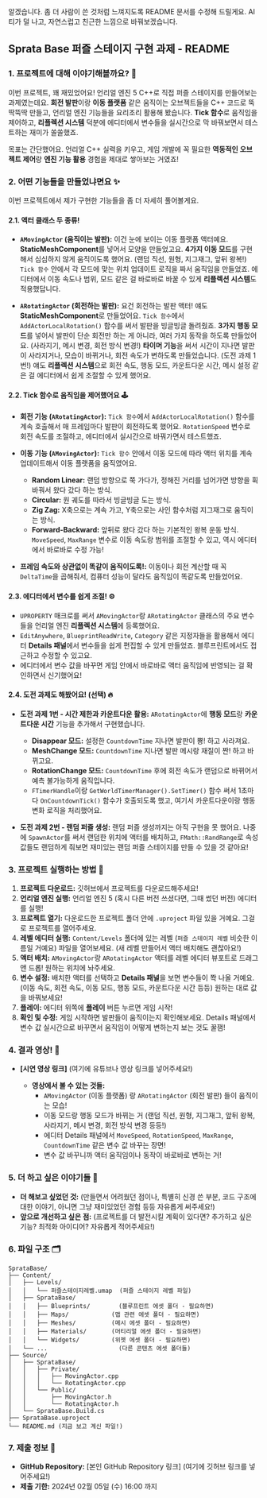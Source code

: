 알겠습니다. 좀 더 사람이 쓴 것처럼 느껴지도록 README 문서를 수정해 드릴게요. AI 티가 덜 나고, 자연스럽고 친근한 느낌으로 바꿔보겠습니다.

## Sprata Base 퍼즐 스테이지 구현 과제 - README

### 1. 프로젝트에 대해 이야기해볼까요? 👋

이번 프로젝트, 꽤 재밌었어요! 언리얼 엔진 5 C++로 직접 퍼즐 스테이지를 만들어보는 과제였는데요. **회전 발판**이랑 **이동 플랫폼** 같은 움직이는 오브젝트들을 C++ 코드로 뚝딱뚝딱 만들고, 언리얼 엔진 기능들을 요리조리 활용해 봤습니다.  **Tick 함수**로 움직임을 제어하고, **리플렉션 시스템** 덕분에 에디터에서 변수들을 실시간으로 막 바꿔보면서 테스트하는 재미가 쏠쏠했죠.

목표는 간단했어요. 언리얼 C++ 실력을 키우고, 게임 개발에 꼭 필요한 **역동적인 오브젝트 제어**랑 **엔진 기능 활용** 경험을 제대로 쌓아보는 거였죠!

### 2. 어떤 기능들을 만들었냐면요 ✨

이번 프로젝트에서 제가 구현한 기능들을 좀 더 자세히 풀어볼게요.

#### 2.1. 액터 클래스 두 종류!

*   **`AMovingActor` (움직이는 발판):**  이건 눈에 보이는 이동 플랫폼 액터예요.  **StaticMeshComponent**를 넣어서 모양을 만들었고요.  **4가지 이동 모드**를 구현해서 심심하지 않게 움직이도록 했어요. (랜덤 직선, 원형, 지그재그, 앞뒤 왕복!)  `Tick 함수` 안에서 각 모드에 맞는 위치 업데이트 로직을 짜서 움직임을 만들었죠. 에디터에서 이동 속도나 범위, 모드 같은 걸 바로바로 바꿀 수 있게 **리플렉션 시스템**도 적용했답니다.

*   **`ARotatingActor` (회전하는 발판):**  요건 회전하는 발판 액터! 얘도 **StaticMeshComponent**로 만들었어요.  `Tick 함수`에서 `AddActorLocalRotation()` 함수를 써서 발판을 빙글빙글 돌려줬죠.  **3가지 행동 모드**를 넣어서 발판이 단순 회전만 하는 게 아니라, 여러 가지 동작을 하도록 만들었어요. (사라지기, 메시 변경, 회전 방식 변경!)  **타이머 기능**을 써서 시간이 지나면 발판이 사라지거나, 모습이 바뀌거나, 회전 속도가 변하도록 만들었습니다. (도전 과제 1번!) 얘도 **리플렉션 시스템**으로 회전 속도, 행동 모드, 카운트다운 시간, 메시 설정 같은 걸 에디터에서 쉽게 조절할 수 있게 했어요.

#### 2.2. Tick 함수로 움직임을 제어했어요 🕹️

*   **회전 기능 (`ARotatingActor`):** `Tick 함수`에서 `AddActorLocalRotation()` 함수를 계속 호출해서 매 프레임마다 발판이 회전하도록 했어요.  `RotationSpeed` 변수로 회전 속도를 조절하고, 에디터에서 실시간으로 바꿔가면서 테스트했죠.

*   **이동 기능 (`AMovingActor`):** `Tick 함수` 안에서 이동 모드에 따라 액터 위치를 계속 업데이트해서 이동 플랫폼을 움직였어요.
    *   **Random Linear:** 랜덤 방향으로 쭉 가다가, 정해진 거리를 넘어가면 방향을 휙 바꿔서 왔다 갔다 하는 방식.
    *   **Circular:** 원 궤도를 따라서 빙글빙글 도는 방식.
    *   **Zig Zag:** X축으로는 계속 가고, Y축으로는 사인 함수처럼 지그재그로 움직이는 방식.
    *   **Forward-Backward:**  앞뒤로 왔다 갔다 하는 기본적인 왕복 운동 방식.
    `MoveSpeed`, `MaxRange` 변수로 이동 속도랑 범위를 조절할 수 있고, 역시 에디터에서 바로바로 수정 가능!

*   **프레임 속도와 상관없이 똑같이 움직이도록!:**  이동이나 회전 계산할 때 꼭 `DeltaTime`을 곱해줘서, 컴퓨터 성능이 달라도 움직임이 똑같도록 만들었어요.

#### 2.3. 에디터에서 변수를 쉽게 조절! ⚙️

*   `UPROPERTY` 매크로를 써서 `AMovingActor`랑 `ARotatingActor` 클래스의 주요 변수들을 언리얼 엔진 **리플렉션 시스템**에 등록했어요.
*   `EditAnywhere`, `BlueprintReadWrite`, `Category` 같은 지정자들을 활용해서 에디터 **Details 패널**에서 변수들을 쉽게 편집할 수 있게 만들었죠. 블루프린트에서도 접근하고 수정할 수 있고요.
*   에디터에서 변수 값을 바꾸면 게임 안에서 바로바로 액터 움직임에 반영되는 걸 확인하면서 신기했어요!

#### 2.4. 도전 과제도 해봤어요! (선택) 🔥

*   **도전 과제 1번 - 시간 제한과 카운트다운 활용:** `ARotatingActor`에 **행동 모드**랑 **카운트다운 시간** 기능을 추가해서 구현했습니다.
    *   **Disappear 모드:** 설정한 `CountdownTime` 지나면 발판이 뿅! 하고 사라져요.
    *   **MeshChange 모드:** `CountdownTime` 지나면 발판 메시랑 재질이 짠! 하고 바뀌고요.
    *   **RotationChange 모드:** `CountdownTime` 후에 회전 속도가 랜덤으로 바뀌어서 예측 불가능하게 움직입니다.
    *   `FTimerHandle`이랑 `GetWorldTimerManager().SetTimer()` 함수 써서 1초마다 `OnCountdownTick()` 함수가 호출되도록 했고, 여기서 카운트다운이랑 행동 변화 로직을 처리했어요.

*   **도전 과제 2번 - 랜덤 퍼즐 생성:**  랜덤 퍼즐 생성까지는 아직 구현을 못 했어요.  나중에 `SpawnActor`를 써서 랜덤한 위치에 액터를 배치하고, `FMath::RandRange`로 속성 값들도 랜덤하게 줘보면 재미있는 랜덤 퍼즐 스테이지를 만들 수 있을 것 같아요!

### 3.  프로젝트 실행하는 방법 🚀

1.  **프로젝트 다운로드:** 깃허브에서 프로젝트를 다운로드해주세요!
2.  **언리얼 엔진 실행:** 언리얼 엔진 5 (혹시 다른 버전 쓰셨다면, 그때 썼던 버전) 에디터를 실행!
3.  **프로젝트 열기:** 다운로드한 프로젝트 폴더 안에 `.uproject` 파일 있을 거예요. 그걸로 프로젝트를 열어주세요.
4.  **레벨 에디터 실행:** `Content/Levels` 폴더에 있는 레벨 (`퍼즐 스테이지 레벨` 비슷한 이름일 거예요) 파일을 열어보세요. (새 레벨 만들어서 액터 배치해도 괜찮아요!)
5.  **액터 배치:** `AMovingActor`랑 `ARotatingActor` 액터를 레벨 에디터 뷰포트로 드래그 앤 드롭! 원하는 위치에 놔주세요.
6.  **변수 설정:** 배치한 액터를 선택하고 **Details 패널**을 보면 변수들이 쫙 나올 거예요. (이동 속도, 회전 속도, 이동 모드, 행동 모드, 카운트다운 시간 등등) 원하는 대로 값을 바꿔보세요!
7.  **플레이:** 에디터 위쪽에 **플레이** 버튼 누르면 게임 시작!
8.  **확인 및 수정:** 게임 시작하면 발판들이 움직이는지 확인해보세요. Details 패널에서 변수 값 실시간으로 바꾸면서 움직임이 어떻게 변하는지 보는 것도 꿀잼!

### 4.  결과 영상! 👀

*   **[시연 영상 링크]**  (여기에 유튜브나 영상 링크를 넣어주세요!)

    *   **영상에서 볼 수 있는 것들:**
        *   `AMovingActor` (이동 플랫폼) 랑 `ARotatingActor` (회전 발판) 들이 움직이는 모습!
        *   이동 모드랑 행동 모드가 바뀌는 거 (랜덤 직선, 원형, 지그재그, 앞뒤 왕복, 사라지기, 메시 변경, 회전 방식 변경 등등!)
        *   에디터 Details 패널에서 `MoveSpeed`, `RotationSpeed`, `MaxRange`, `CountdownTime` 같은 변수 값 바꾸는 장면!
        *   변수 값 바꾸니까 액터 움직임이나 동작이 바로바로 변하는 거!

### 5.  더 하고 싶은 이야기들 💬

*   **더 해보고 싶었던 것:** (만들면서 어려웠던 점이나, 특별히 신경 쓴 부분, 코드 구조에 대한 이야기, 아니면 그냥 재미있었던 경험 등등 자유롭게 써주세요!)
*   **앞으로 개선하고 싶은 점:** (프로젝트를 더 발전시킬 계획이 있다면? 추가하고 싶은 기능? 최적화 아이디어? 자유롭게 적어주세요!)

### 6. 파일 구조 🗂️

```
SprataBase/
├── Content/
│   ├── Levels/
│   │   └── 퍼즐스테이지레벨.umap  (퍼즐 스테이지 레벨 파일)
│   ├── SprataBase/
│   │   ├── Blueprints/        (블루프린트 에셋 폴더 - 필요하면)
│   │   ├── Maps/            (맵 관련 에셋 폴더 - 필요하면)
│   │   ├── Meshes/          (메시 에셋 폴더 - 필요하면)
│   │   ├── Materials/       (머티리얼 에셋 폴더 - 필요하면)
│   │   └── Widgets/         (위젯 에셋 폴더 - 필요하면)
│   └── ...                    (다른 콘텐츠 에셋 폴더들)
├── Source/
│   ├── SprataBase/
│   │   ├── Private/
│   │   │   ├── MovingActor.cpp
│   │   │   └── RotatingActor.cpp
│   │   └── Public/
│   │       ├── MovingActor.h
│   │       └── RotatingActor.h
│   └── SprataBase.Build.cs
├── SprataBase.uproject
└── README.md (지금 보고 계신 파일!)
```

### 7. 제출 정보 📝

*   **GitHub Repository:** [본인 GitHub Repository 링크] (여기에 깃허브 링크를 넣어주세요!)
*   **제출 기한:** 2024년 02월 05일 (수) 16:00 까지
